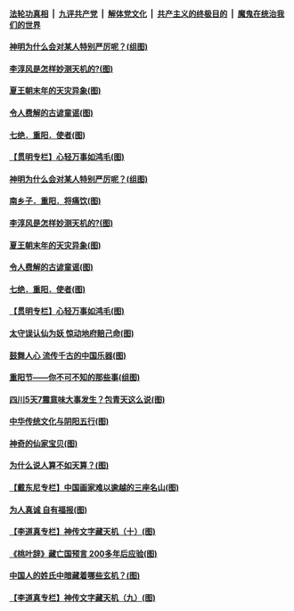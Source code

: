 

####  [法轮功真相](../../../../basic/blob/master/README.md?t=10271602) &nbsp;|&nbsp; [九评共产党](../../../../9ping.md/blob/master/README.md?t=10271602) &nbsp;|&nbsp; [解体党文化](../../../../jtdwh.md/blob/master/README.md?t=10271602)  &nbsp;|&nbsp; [共产主义的终极目的](../../../../gczydzjmd.md/blob/master/README.md?t=10271602) &nbsp;|&nbsp; [魔鬼在统治我们的世界](../../../../mgztzwmdsj.md/blob/master/README.md?t=10271602) 

#### [神明为什么会对某人特别严厉呢？(组图)](../pages/p7/911140.md?t=10271602) 

#### [李淳风是怎样妙测天机的?(图)](../pages/p7/950522.md?t=10271602) 

#### [夏王朝末年的天灾异象(图)](../pages/p7/950476.md?t=10271602) 

#### [令人费解的古谚童谣(图)](../pages/p7/950264.md?t=10271602) 

#### [七绝．重阳．使者(图)](../pages/p7/950352.md?t=10271602) 

#### [【贯明专栏】心轻万事如鸿毛(图)](../pages/p7/950037.md?t=10271602) 

#### [神明为什么会对某人特别严厉呢？(组图)](../pages/p7/911140.md?t=10271602) 

#### [南乡子．重阳．将痛饮(图)](../pages/p7/950353.md?t=10271602) 

#### [李淳风是怎样妙测天机的?(图)](../pages/p7/950522.md?t=10271602) 

#### [夏王朝末年的天灾异象(图)](../pages/p7/950476.md?t=10271602) 

#### [令人费解的古谚童谣(图)](../pages/p7/950264.md?t=10271602) 

#### [七绝．重阳．使者(图)](../pages/p7/950352.md?t=10271602) 

#### [【贯明专栏】心轻万事如鸿毛(图)](../pages/p7/950037.md?t=10271602) 

#### [太守误认仙为妖 惊动地府赔己命(图)](../pages/p7/950321.md?t=10271602) 

#### [鼓舞人心 流传千古的中国乐器(图)](../pages/p7/950246.md?t=10271602) 

#### [重阳节——你不可不知的那些事(组图)](../pages/p7/950231.md?t=10271602) 

#### [四川5天7震意味大事发生？包青天这么说(图)](../pages/p7/950102.md?t=10271602) 

#### [中华传统文化与阴阳五行(图)](../pages/p7/949705.md?t=10271602) 

#### [神奇的仙家宝贝(图)](../pages/p7/950256.md?t=10271602) 

#### [为什么说人算不如天算？(图)](../pages/p7/949922.md?t=10271602) 

#### [【戴东尼专栏】中国画家难以逾越的三座名山(图)](../pages/p7/942075.md?t=10271602) 

#### [为人真诚 自有福报(图)](../pages/p7/949530.md?t=10271602) 

#### [【李道真专栏】神传文字藏天机（十）(图)](../pages/p7/949641.md?t=10271602) 

#### [《桃叶辞》藏亡国预言 200多年后应验(图)](../pages/p7/950045.md?t=10271602) 

#### [中国人的姓氏中暗藏着哪些玄机？(图)](../pages/p7/950036.md?t=10271602) 

#### [【李道真专栏】神传文字藏天机（九）(图)](../pages/p7/949640.md?t=10271602) 

